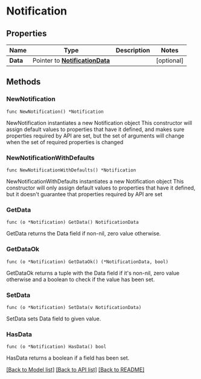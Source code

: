 # Notification

## Properties

Name | Type | Description | Notes
------------ | ------------- | ------------- | -------------
**Data** | Pointer to [**NotificationData**](NotificationData.md) |  | [optional] 

## Methods

### NewNotification

`func NewNotification() *Notification`

NewNotification instantiates a new Notification object
This constructor will assign default values to properties that have it defined,
and makes sure properties required by API are set, but the set of arguments
will change when the set of required properties is changed

### NewNotificationWithDefaults

`func NewNotificationWithDefaults() *Notification`

NewNotificationWithDefaults instantiates a new Notification object
This constructor will only assign default values to properties that have it defined,
but it doesn't guarantee that properties required by API are set

### GetData

`func (o *Notification) GetData() NotificationData`

GetData returns the Data field if non-nil, zero value otherwise.

### GetDataOk

`func (o *Notification) GetDataOk() (*NotificationData, bool)`

GetDataOk returns a tuple with the Data field if it's non-nil, zero value otherwise
and a boolean to check if the value has been set.

### SetData

`func (o *Notification) SetData(v NotificationData)`

SetData sets Data field to given value.

### HasData

`func (o *Notification) HasData() bool`

HasData returns a boolean if a field has been set.


[[Back to Model list]](../README.md#documentation-for-models) [[Back to API list]](../README.md#documentation-for-api-endpoints) [[Back to README]](../README.md)


